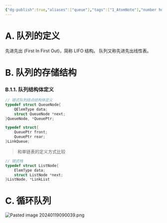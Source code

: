 ```yaml
---
{"dg-publish":true,"aliases":["queue"],"tags":["1_AtomNote"],"number headings":"auto, first-level 1, max 6, A.1.","Created-Date":"2023-09-28 15:02:17","Modified-Date":"2024-04-18 11:53:23","permalink":"/A01_Lessons/Ab01_数据结构/队列/","dgPassFrontmatter":true}
---
```



# A. 队列的定义

先进先出 (First In First Out)，简称 LIFO 结构。
队列又称先进先出线性表。 



# B. 队列的存储结构




### B.1.1. 队列结构体定义


```c
// 链式队列结点结构体定义
typedef struct QueueNode{
    QElemType data;
    struct QueueNode *next;
}QueueNode, *QueuePtr;

typedef struct{
    QueuePtr front;
    QueuePtr rear;
}LinkQueue;
```


>和单链表的定义方式比较

```c
// 链式栈
typedef struct ListNode{
	ElemType data;
	struct ListNode *next;
}ListNode, *LinkList
```




# C. 循环队列

![Pasted image 20240119090039.png](/img/user/Z02_ObFiles/Attachments/Pasted%20image%2020240119090039.png)















